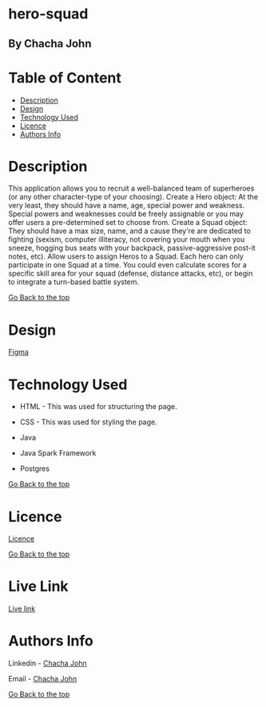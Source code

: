 # hero-squad

## By Chacha John 

# Table of Content

+ [Description](#description)
+ [Design](#design)
+ [Technology Used](#technology-used)
+ [Licence](#licence)
+ [Authors Info](#authors-Info)

# Description
<p>This application allows you to recruit a well-balanced team of superheroes (or any other character-type of your choosing).
  Create a Hero object: At the very least, they should have a name, age, special power and weakness.
  Special powers and weaknesses could be freely assignable or you may offer users a pre-determined set to choose from.
  Create a Squad object: They should have a max size, name, and a cause they're are dedicated to fighting (sexism, computer illiteracy,
  not covering your mouth when you sneeze, hogging bus seats with your backpack, passive-aggressive post-it notes, etc). 
  Allow users to assign Heros to a Squad. Each hero can only participate in one Squad at a time.  You could even calculate scores for a 
  specific skill area for your squad (defense, distance attacks, etc), or begin to integrate a turn-based battle system.</p>

[Go Back to the top](#hero-squad)

# Design
[Figma]()

# Technology Used
* HTML - This was used for structuring the page.

* CSS - This was used for styling the page.

* Java

* Java Spark Framework

* Postgres


[Go Back to the top](#hero-squad)

# Licence

[Licence](LICENSE)

[Go Back to the top](#hero-squad)

# Live Link
[Live link](https://riko-heroes.herokuapp.com/)

# Authors Info

Linkedin - [Chacha John](https://www.linkedin.com/in/rikonnect/)

Email - [Chacha John](mailto:chachaerickjo@gmail.com)

[Go Back to the top](#hero-squad)

